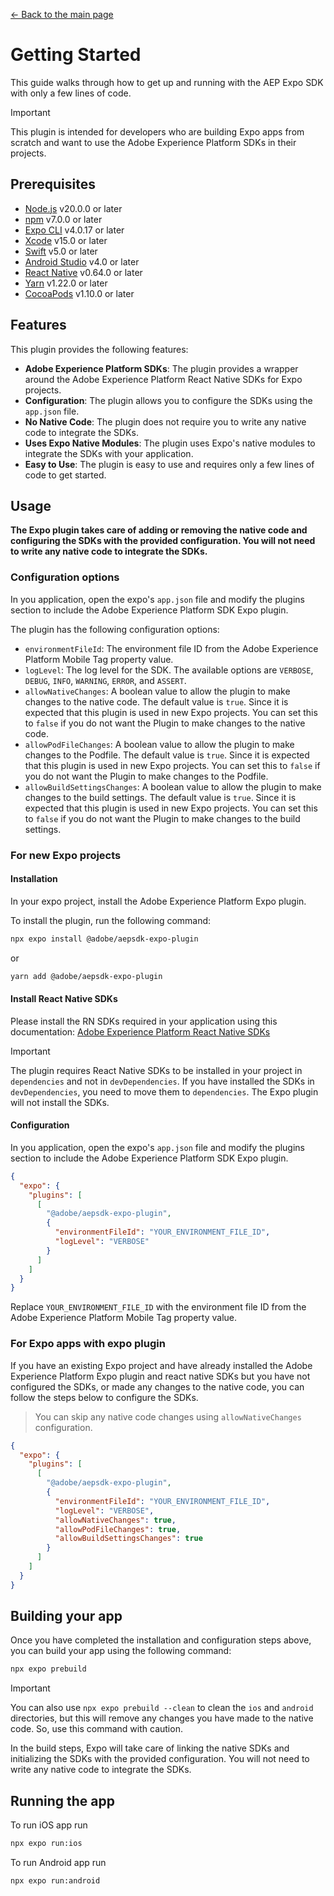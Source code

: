 [&#8592; Back to the main page](../README.md)

# Getting Started

This guide walks through how to get up and running with the AEP Expo SDK with only a few lines of code.

> [!IMPORTANT]
> This plugin is intended for developers who are building Expo apps from scratch and want to use the Adobe Experience Platform SDKs in their projects.

## Prerequisites

- [Node.js](https://nodejs.org/en/download/) v20.0.0 or later
- [npm](https://www.npmjs.com/get-npm) v7.0.0 or later
- [Expo CLI](https://docs.expo.dev/get-started/installation/) v4.0.17 or later
- [Xcode](https://developer.apple.com/xcode/) v15.0 or later
- [Swift](https://swift.org/download/) v5.0 or later
- [Android Studio](https://developer.android.com/studio) v4.0 or later
- [React Native](https://reactnative.dev/docs/environment-setup) v0.64.0 or later
- [Yarn](https://classic.yarnpkg.com/en/docs/install) v1.22.0 or later
- [CocoaPods](https://cocoapods.org/) v1.10.0 or later

## Features

This plugin provides the following features:

- **Adobe Experience Platform SDKs**: The plugin provides a wrapper around the Adobe Experience Platform React Native SDKs for Expo projects.
- **Configuration**: The plugin allows you to configure the SDKs using the `app.json` file.
- **No Native Code**: The plugin does not require you to write any native code to integrate the SDKs.
- **Uses Expo Native Modules**: The plugin uses Expo's native modules to integrate the SDKs with your application.
- **Easy to Use**: The plugin is easy to use and requires only a few lines of code to get started.

## Usage

**The Expo plugin takes care of adding or removing the native code and configuring the SDKs with the provided configuration. You will not need to write any native code to integrate the SDKs.**

### Configuration options

In you application, open the expo's `app.json` file and modify the plugins section to include the Adobe Experience Platform SDK Expo plugin.

The plugin has the following configuration options:

- `environmentFileId`: The environment file ID from the Adobe Experience Platform Mobile Tag property value.
- `logLevel`: The log level for the SDK. The available options are `VERBOSE`, `DEBUG`, `INFO`, `WARNING`, `ERROR`, and `ASSERT`.
- `allowNativeChanges`: A boolean value to allow the plugin to make changes to the native code. The default value is `true`. Since it is expected that this plugin is used in new Expo projects. You can set this to `false` if you do not want the Plugin to make changes to the native code.
- `allowPodFileChanges`: A boolean value to allow the plugin to make changes to the Podfile. The default value is `true`. Since it is expected that this plugin is used in new Expo projects. You can set this to `false` if you do not want the Plugin to make changes to the Podfile.
- `allowBuildSettingsChanges`: A boolean value to allow the plugin to make changes to the build settings. The default value is `true`. Since it is expected that this plugin is used in new Expo projects. You can set this to `false` if you do not want the Plugin to make changes to the build settings.

### For new Expo projects

#### Installation

In your expo project, install the Adobe Experience Platform Expo plugin.

To install the plugin, run the following command:

```bash
npx expo install @adobe/aepsdk-expo-plugin
```

or

```bash
yarn add @adobe/aepsdk-expo-plugin
```

#### Install React Native SDKs

Please install the RN SDKs required in your application using this documentation: [Adobe Experience Platform React Native SDKs](https://github.com/adobe/aepsdk-react-native?tab=readme-ov-file#installation)

> [!IMPORTANT]
> The plugin requires React Native SDKs to be installed in your project in `dependencies` and not in `devDependencies`. If you have installed the SDKs in `devDependencies`, you need to move them to `dependencies`. The Expo plugin will not install the SDKs.


#### Configuration

In you application, open the expo's `app.json` file and modify the plugins section to include the Adobe Experience Platform SDK Expo plugin.

```json
{
  "expo": {
    "plugins": [
      [
        "@adobe/aepsdk-expo-plugin",
        {
          "environmentFileId": "YOUR_ENVIRONMENT_FILE_ID",
          "logLevel": "VERBOSE"
        }
      ]
    ]
  }
}
```

Replace `YOUR_ENVIRONMENT_FILE_ID` with the environment file ID from the Adobe Experience Platform Mobile Tag property value.

### For Expo apps with expo plugin

If you have an existing Expo project and have already installed the Adobe Experience Platform Expo plugin and react native SDKs but you have not configured the SDKs, or made any changes to the native code, you can follow the steps below to configure the SDKs.

> You can skip any native code changes using `allowNativeChanges` configuration.



```json
{
  "expo": {
    "plugins": [
      [
        "@adobe/aepsdk-expo-plugin",
        {
          "environmentFileId": "YOUR_ENVIRONMENT_FILE_ID",
          "logLevel": "VERBOSE",
          "allowNativeChanges": true,
          "allowPodFileChanges": true,
          "allowBuildSettingsChanges": true
        }
      ]
    ]
  }
}
```


## Building your app

Once you have completed the installation and configuration steps above, you can build your app using the following command:

```bash
npx expo prebuild
```
> [!IMPORTANT]
>You can also use `npx expo prebuild --clean` to clean the `ios` and `android` directories, but this will remove any changes you have made to the native code. So, use this command with caution.

In the build steps, Expo will take care of linking the native SDKs and initializing the SDKs with the provided configuration. You will not need to write any native code to integrate the SDKs.

## Running the app

To run iOS app run

  ```bash
  npx expo run:ios
  ```

To run Android app run

  ```bash
  npx expo run:android
  ```
